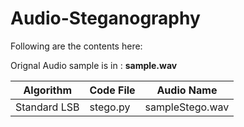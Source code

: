 # Audio-Steganography

Following are the contents here:

Orignal Audio sample is in : **sample.wav**

| Algorithm    | Code File | Audio Name      |
| ------------ | --------- | --------------- |
| Standard LSB | stego.py  | sampleStego.wav |
